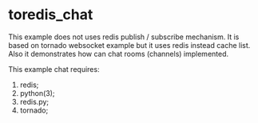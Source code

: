 # toredis_chat

This example does not uses redis publish / subscribe mechanism.
It is based on tornado websocket example but it uses redis instead cache list. 
Also it demonstrates how can chat rooms (channels) implemented.

This example chat requires:

  1. redis;
  2. python(3);
  3. redis.py;
  4. tornado;
